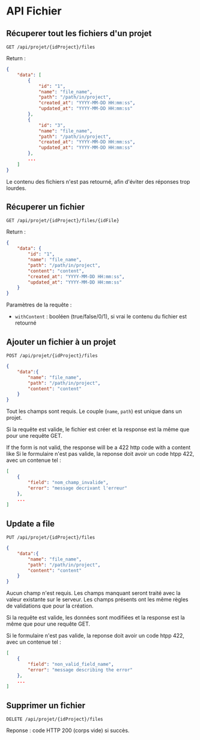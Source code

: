 # API Fichier

## Récuperer tout les fichiers d'un projet

```
GET /api/projet/{idProject}/files
```

Return :
```json
{
    "data": [
        {
            "id": "1",
            "name": "file_name",
            "path": "/path/in/project",
            "created_at": "YYYY-MM-DD HH:mm:ss",
            "updated_at": "YYYY-MM-DD HH:mm:ss"
        },
        {
            "id": "3",
            "name": "file_name",
            "path": "/path/in/project",
            "created_at": "YYYY-MM-DD HH:mm:ss",
            "updated_at": "YYYY-MM-DD HH:mm:ss"
        },
        ...
    ]
}
```
Le contenu des fichiers n'est pas retourné, afin d'éviter des réponses trop lourdes.

## Récuperer un fichier

```
GET /api/projet/{idProject}/files/{idFile}
```
Return :
```json
{
    "data": {
        "id": "1",
        "name": "file_name",
        "path": "/path/in/project",
        "content": "content",
        "created_at": "YYYY-MM-DD HH:mm:ss",
        "updated_at": "YYYY-MM-DD HH:mm:ss"
    }
}
```
Paramètres de la requête :
* ``withContent`` : booléen (true/false/0/1), si vrai le contenu du fichier est retourné

## Ajouter un fichier à un projet
```
POST /api/projet/{idProject}/files
```
```json
{
    "data":{
        "name": "file_name",
        "path": "/path/in/project",
        "content": "content"
    }
}
```
Tout les champs sont requis. Le couple (`name`, `path`) est unique dans un projet.

Si la requête est valide, le fichier est créer et la response est la même que pour une requête GET. 

If the form is not valid, the response will be a 422 http code with a content like
Si le formulaire n'est pas valide, la reponse doit avoir un code htpp 422, avec un contenue tel :
```json
[
    {
        "field": "nom_champ_invalide",
        "error": "message decrivant l'erreur"
    },
    ...
]
```
## Update a file
```
PUT /api/projet/{idProject}/files
```
```json
{
    "data":{
        "name": "file_name",
        "path": "/path/in/project",
        "content": "content"
    }
}
```
Aucun champ n'est requis. Les champs manquant seront traité avec la valeur existante sur le serveur. Les champs présents ont les même règles de validations que pour la création.

Si la requête est valide, les données sont modifiées et la response est la même que pour une requête GET. 

Si le formulaire n'est pas valide, la reponse doit avoir un code htpp 422, avec un contenue tel :
```json
[
    {
        "field": "non_valid_field_name",
        "error": "message describing the error"
    },
    ...
]
```
## Supprimer un fichier

```
DELETE /api/projet/{idProject}/files
```

Reponse : code HTTP 200 (corps vide) si succès.

